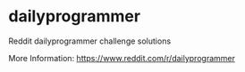 # dailyprogrammer
Reddit dailyprogrammer challenge solutions

More Information:
https://www.reddit.com/r/dailyprogrammer

